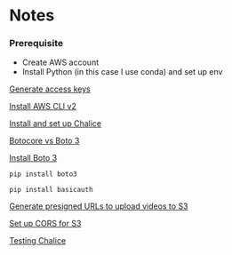 # Notes

### Prerequisite

- Create AWS account
- Install Python (in this case I use conda) and set up env

[Generate access keys](https://docs.aws.amazon.com/powershell/latest/userguide/pstools-appendix-sign-up.html)

[Install AWS CLI v2](https://docs.aws.amazon.com/cli/latest/userguide/install-cliv2-windows.html)

[Install and set up Chalice](https://aws.github.io/chalice/quickstart.html)

[Botocore vs Boto 3](https://www.reddit.com/r/aws/comments/apdaoo/boto3_vs_botocore/)

[Install Boto 3](https://boto3.amazonaws.com/v1/documentation/api/latest/guide/quickstart.html)

    pip install boto3

    pip install basicauth

[Generate presigned URLs to upload videos to S3](https://boto3.amazonaws.com/v1/documentation/api/latest/guide/s3-presigned-urls.html)

[Set up CORS for S3](https://docs.aws.amazon.com/AmazonS3/latest/userguide/ManageCorsUsing.html)

[Testing Chalice](https://aws.github.io/chalice/topics/testing.html)
